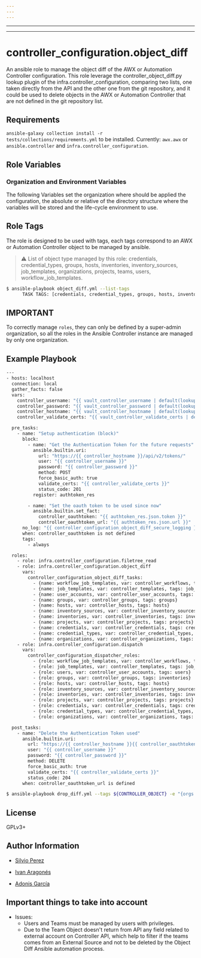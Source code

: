 ```yaml
---
---
---
```

---
---
# controller_configuration.object_diff

An ansible role to manage the object diff of the AWX or Automation Controller configuration. This role leverage the controller_object_diff.py lookup plugin of the infra.controller_configuration, comparing two lists, one taken directly from the API and the other one from the git repository, and it could be used to delete objects in the AWX or Automation Controller that are not defined in the git repository list.

## Requirements

`ansible-galaxy collection install -r tests/collections/requirements.yml` to be installed. Currently: `awx.awx` or `ansible.controller` and `infra.controller_configuration`.

## Role Variables

### Organization and Environment Variables

The following Variables set the organization where should be applied the configuration, the absolute or relative of the directory structure where the variables will be stored and the life-cycle environment to use.


## Role Tags

The role is designed to be used with tags, each tags correspond to an AWX or Automation Controller object to be managed by ansible.

> :warning: List of object type managed by this role: credentials, credential_types, groups, hosts, inventories, inventory_sources, job_templates, organizations, projects, teams, users, workflow_job_templates.

```bash
$ ansible-playbook object_diff.yml --list-tags
      TASK TAGS: [credentials, credential_types, groups, hosts, inventories, inventory_sources, job_templates, organizations, projects, teams, users, workflow_job_templates]

```

## IMPORTANT

To correctly manage `roles`, they can only be defined by a super-admin organization, so all the roles in the Ansible Controller instance are managed by only one organization.

## Example Playbook

```bash
---
- hosts: localhost
  connection: local
  gather_facts: false
  vars:
    controller_username: "{{ vault_controller_username | default(lookup('env', 'CONTROLLER_USERNAME')) }}"
    controller_password: "{{ vault_controller_password | default(lookup('env', 'CONTROLLER_PASSWORD')) }}"
    controller_hostname: "{{ vault_controller_hostname | default(lookup('env', 'CONTROLLER_HOST')) }}"
    controller_validate_certs: "{{ vault_controller_validate_certs | default(lookup('env', 'CONTROLLER_VERIFY_SSL')) }}"

  pre_tasks:
    - name: "Setup authentication (block)"
      block:
        - name: "Get the Authentication Token for the future requests"
          ansible.builtin.uri:
            url: "https://{{ controller_hostname }}/api/v2/tokens/"
            user: "{{ controller_username }}"
            password: "{{ controller_password }}"
            method: POST
            force_basic_auth: true
            validate_certs: "{{ controller_validate_certs }}"
            status_code: 201
          register: authtoken_res

        - name: "Set the oauth token to be used since now"
          ansible.builtin.set_fact:
            controller_oauthtoken: "{{ authtoken_res.json.token }}"
            controller_oauthtoken_url: "{{ authtoken_res.json.url }}"
      no_log: "{{ controller_configuration_object_diff_secure_logging }}"
      when: controller_oauthtoken is not defined
      tags:
        - always

  roles:
    - role: infra.controller_configuration.filetree_read
    - role: infra.controller_configuration.object_diff
      vars:
        controller_configuration_object_diff_tasks:
          - {name: workflow_job_templates, var: controller_workflows, tags: workflow_job_templates}
          - {name: job_templates, var: controller_templates, tags: job_templates}
          - {name: user_accounts, var: controller_user_accounts, tags: users}
          - {name: groups, var: controller_groups, tags: groups}
          - {name: hosts, var: controller_hosts, tags: hosts}
          - {name: inventory_sources, var: controller_inventory_sources, tags: inventory_sources}
          - {name: inventories, var: controller_inventories, tags: inventories}
          - {name: projects, var: controller_projects, tags: projects}
          - {name: credentials, var: controller_credentials, tags: credentials}
          - {name: credential_types, var: controller_credential_types, tags: credential_types}
          - {name: organizations, var: controller_organizations, tags: organizations}
    - role: infra.controller_configuration.dispatch
      vars:
        controller_configuration_dispatcher_roles:
          - {role: workflow_job_templates, var: controller_workflows, tags: workflow_job_templates}
          - {role: job_templates, var: controller_templates, tags: job_templates}
          - {role: users, var: controller_user_accounts, tags: users}
          - {role: groups, var: controller_groups, tags: inventories}
          - {role: hosts, var: controller_hosts, tags: hosts}
          - {role: inventory_sources, var: controller_inventory_sources, tags: inventory_sources}
          - {role: inventories, var: controller_inventories, tags: inventories}
          - {role: projects, var: controller_projects, tags: projects}
          - {role: credentials, var: controller_credentials, tags: credentials}
          - {role: credential_types, var: controller_credential_types, tags: credential_types}
          - {role: organizations, var: controller_organizations, tags: organizations}

  post_tasks:
    - name: "Delete the Authentication Token used"
      ansible.builtin.uri:
        url: "https://{{ controller_hostname }}{{ controller_oauthtoken_url }}"
        user: "{{ controller_username }}"
        password: "{{ controller_password }}"
        method: DELETE
        force_basic_auth: true
        validate_certs: "{{ controller_validate_certs }}"
        status_code: 204
      when: controller_oauthtoken_url is defined

$ ansible-playbook drop_diff.yml --tags ${CONTROLLER_OBJECT} -e "{orgs: ${ORGANIZATION}, dir_orgs_vars: orgs_vars, env: ${ENVIRONMENT} }" --vault-password-file ./.vault_pass.txt -e @orgs_vars/env/${ENVIRONMENT}/configure_connection_controller_credentials.yml ${OTHER}
```

## License

GPLv3+

## Author Information

- [Silvio Perez](https://github.com/silvinux)

- [Ivan Aragonés](https://github.com/ivarmu)

- [Adonis García](https://github.com/adonisgarciac)

## Important things to take into account

- Issues:
  - Users and Teams must be managed by users with privileges.
  - Due to the Team Object doesn't return from API any field related to external account on Controller API, which help to filter if the teams comes from an External Source and not to be deleted by the Object Diff Ansible automation process.
